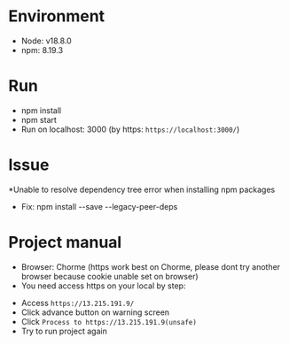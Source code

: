 # Environment
 - Node: v18.8.0
 - npm: 8.19.3
 
# Run
 - npm install
 - npm start
 - Run on localhost: 3000 (by https: `https://localhost:3000/`)

# Issue
 *Unable to resolve dependency tree error when installing npm packages
 - Fix: npm install --save --legacy-peer-deps 
 
# Project manual
 - Browser: Chorme (https work best on Chorme, please dont try another browser because cookie unable set on browser)
 - You need access https on your local by step:
  + Access `https://13.215.191.9/`
  + Click advance button on warning screen
  + Click `Process to https://13.215.191.9(unsafe)`
  + Try to run project again
